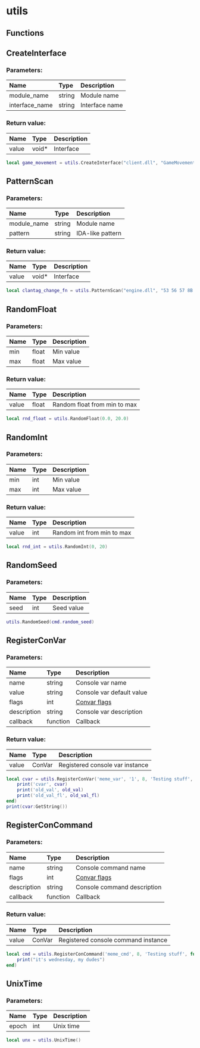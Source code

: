 # utils

## Functions

## CreateInterface

### Parameters:

| Name | Type | Description |
| :--- | :--- | :--- |
| module\_name | string | Module name |
| interface\_name | string | Interface name |

### Return value:

| Name | Type | Description |
| :--- | :--- | :--- |
| value | void\* | Interface |

```lua
local game_movement = utils.CreateInterface("client.dll", "GameMovement001")
```

## PatternScan

### Parameters:

| Name | Type | Description |
| :--- | :--- | :--- |
| module\_name | string | Module name |
| pattern | string | IDA-like pattern |

### Return value:

| Name | Type | Description |
| :--- | :--- | :--- |
| value | void\* | Interface |

```lua
local clantag_change_fn = utils.PatternScan("engine.dll", "53 56 57 8B DA 8B F9 FF 15")
```

## RandomFloat

### Parameters:

| Name | Type | Description |
| :--- | :--- | :--- |
| min | float | Min value |
| max | float | Max value |

### Return value:

| Name | Type | Description |
| :--- | :--- | :--- |
| value | float | Random float from min to max |

```lua
local rnd_float = utils.RandomFloat(0.0, 20.0)
```

## RandomInt

### Parameters:

| Name | Type | Description |
| :--- | :--- | :--- |
| min | int | Min value |
| max | int | Max value |

### Return value:

| Name | Type | Description |
| :--- | :--- | :--- |
| value | int | Random int from min to max |

```lua
local rnd_int = utils.RandomInt(0, 20)
```

## RandomSeed

### Parameters:

| Name | Type | Description |
| :--- | :--- | :--- |
| seed | int | Seed value |

```lua
utils.RandomSeed(cmd.random_seed)
```

## RegisterConVar

### Parameters:

| Name | Type | Description |
| :--- | :--- | :--- |
| name | string | Console var name |
| value | string | Console var default value |
| flags | int | [Convar flags](https://gist.github.com/es3n1n/fe2051a24ffef32a8219823e7ef69b05#file-e_cvar_flags-lua-L3) |
| description | string | Console var description |
| callback | function | Callback |

### Return value:

| Name | Type | Description |
| :--- | :--- | :--- |
| value | ConVar | Registered console var instance |

```lua
local cvar = utils.RegisterConVar('meme_var', '1', 8, 'Testing stuff', function(cvar, old_val, old_val_fl)
	print('cvar', cvar)
	print('old_val', old_val)
	print('old_val_fl', old_val_fl)
end)
print(cvar:GetString())
```

## RegisterConCommand

### Parameters:

| Name | Type | Description |
| :--- | :--- | :--- |
| name | string | Console command name |
| flags | int | [Convar flags](https://gist.github.com/es3n1n/fe2051a24ffef32a8219823e7ef69b05#file-e_cvar_flags-lua-L3) |
| description | string | Console command description |
| callback | function | Callback |

### Return value:

| Name | Type | Description |
| :--- | :--- | :--- |
| value | ConVar | Registered console command instance |

```lua
local cmd = utils.RegisterConCommand('meme_cmd', 8, 'Testing stuff', function(cvar)
	print("it's wednesday, my dudes")
end)
```

## UnixTime

### Parameters:

| Name | Type | Description |
| :--- | :--- | :--- |
| epoch | int | Unix time |

```lua
local unx = utils.UnixTime()
```
